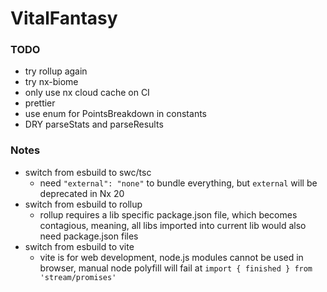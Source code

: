 # VitalFantasy

### TODO

- try rollup again
- try nx-biome
- only use nx cloud cache on CI
- prettier
- use enum for PointsBreakdown in constants
- DRY parseStats and parseResults

### Notes

- switch from esbuild to swc/tsc
  - need `"external": "none"` to bundle everything, but `external` will be
    deprecated in Nx 20
- switch from esbuild to rollup
  - rollup requires a lib specific package.json file, which becomes contagious,
    meaning, all libs imported into current lib would also need package.json files
- switch from esbuild to vite
  - vite is for web development, node.js modules cannot be used in browser,
    manual node polyfill will fail at `import { finished } from 'stream/promises'`
